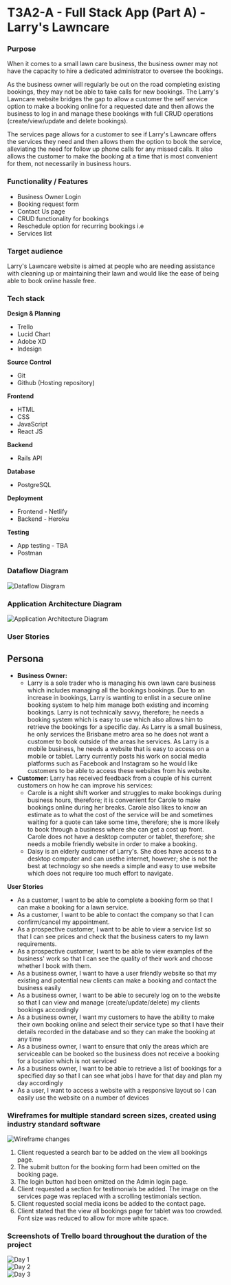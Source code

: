 # T3A2-A - Full Stack App (Part A) - Larry's Lawncare

### Purpose
When it comes to a small lawn care business, the business owner may not have the capacity to hire a dedicated administrator to oversee the bookings.  
  
As the business owner will regularly be out on the road completing existing bookings, they may not be able to take calls for new bookings. The Larry's Lawncare website bridges the gap to allow a customer the self service option to make a booking online for a requested date and then allows the business to log in and manage these bookings with full CRUD operations (create/view/update and delete bookings).

The services page allows for a customer to see if Larry's Lawncare offers the services they need and then allows them the option to book the service, alleviating the need for follow up phone calls for any missed calls. It also allows the customer to make the booking at a time that is most convenient for them, not necessarily in business hours.

### Functionality / Features
* Business Owner Login
* Booking request form
* Contact Us page
* CRUD functionality for bookings
* Reschedule option for recurring bookings i.e 
* Services list

### Target audience
Larry's Lawncare website is aimed at people who are needing assistance with cleaning up or maintaining their lawn and would like the ease of being able to book online hassle free.

### Tech stack

**Design & Planning**
* Trello
* Lucid Chart
* Adobe XD
* Indesign

**Source Control**
* Git
* Github (Hosting repository)

**Frontend**
* HTML
* CSS
* JavaScript
* React JS

**Backend**
* Rails API

**Database**
* PostgreSQL

**Deployment**
* Frontend - Netlify
* Backend - Heroku

**Testing**
* App testing - TBA
* Postman

### Dataflow Diagram
![Dataflow Diagram](/docs/DataFlowDiagram.jpeg)



### Application Architecture Diagram
![Application Architecture Diagram](/docs/AppArchitectureDiagram.png)


### User Stories

## Persona
* **Business Owner:**
    * Larry is a sole trader who is managing his own lawn care business which includes managing all the bookings bookings. Due to an increase in bookings, Larry is wanting to enlist in a secure online booking system to help him manage both existing and incoming bookings. Larry is not technically savvy, therefore; he needs a booking system which is easy to use which also allows him to retrieve the bookings for a specific day. As Larry is a small business, he only services the Brisbane metro area so he does not want a customer to book outside of the areas he services. As Larry is a mobile business, he needs a website that is easy to access on a mobile or tablet. Larry currently posts his work on social media platforms such as Facebook and Instagram so he would like customers to be able to access these websites from his website.
* **Customer:** 
    Larry has received feedback from a couple of his current customers on how he can improve his services:
    * Carole is a night shift worker and struggles to make bookings during business hours, therefore; it is convenient for Carole to make bookings online during her breaks. Carole also likes to know an estimate as to what the cost of the service will be and sometimes waiting for a quote can take some time, therefore; she is more likely to book through a business where she can get a cost up front. Carole does not have a desktop computer or tablet, therefore; she needs a mobile friendly website in order to make a booking.
    * Daisy is an elderly customer of Larry's. She does have access to a desktop computer and can usethe internet, however; she is not the best at technology so she needs a simple and easy to use website which does not require too much effort to navigate.


**User Stories**
* As a customer, I want to be able to complete a booking form so that I can make a booking for a lawn service.
* As a customer, I want to be able to contact the company so that I can confirm/cancel my appointment.
* As a prospective customer, I want to be able to view a service list so that I can see prices and check that the business caters to my lawn requirements.
* As a prospective customer, I want to be able to view examples of the business' work so that I can see the quality of their work and choose whether I book with them.
* As a business owner, I want to have a user friendly website so that my existing and potential new clients can make a booking and contact the business easily
* As a business owner, I want to be able to securely log on to the website so that I can view and manage (create/update/delete) my clients bookings accordingly
* As a business owner, I want my customers to have the ability to make their own booking online and select their service type so that I have their details recorded in the database and so they can make the booking at any time
* As a business owner, I want to ensure that only the areas which are serviceable can be booked so the business does not receive a booking for a location which is not serviced
* As a business owner, I want to be able to retrieve a list of bookings for a specified day so that I can see what jobs I have for that day and plan my day accordingly
* As a user, I want to access a website with a responsive layout so I can easily use the website on a number of devices

### Wireframes for multiple standard screen sizes, created using industry standard software
![Wireframe changes](/docs/changes.png)
1. Client requested a search bar to be added on the view all bookings page.
2. The submit button for the booking form had been omitted on the booking page.
3. The login button had been omitted on the Admin login page.
4. Client requested a section for testimonials be added. The image on the services page was replaced with a scrolling testimonials section.
5. Client requested social media icons be added to the contact page.
6. Client stated that the view all bookings page for tablet was too crowded. Font size was reduced to allow for more white space.


### Screenshots of Trello board throughout the duration of the project
![Day 1](/docs/Trello1.png)<br>
![Day 2](/docs/Trello2.png)<br>
![Day 3](/docs/Trello3.png)<br>